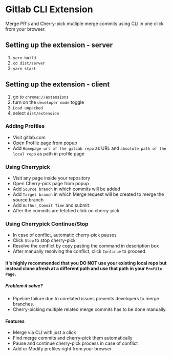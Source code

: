 # Gitlab CLI Extension
Merge PR's and Cherry-pick mutliple merge commits using CLI in one click from your browser.

## Setting up the extension - server
1. `yarn build`
2. `cd dist/server`
3. `yarn start`

## Setting up the extension - client
1. go to `chrome://extensions`
2. turn on the `developer mode` toggle
3. `Load unpacked`
4. select `dist/extension`

### Adding Profiles
- Visit gitlab.com
- Open Profile page from popup
- Add `Homepage url of the gitLab repo` as URL and `absolute path of the local repo` as path in profile page

### Using Cherrypick
- Visit any page inside your repository
- Open Cherry-pick page from popup
- Add `Source branch` in which commits will be added
- Add `Target branch` in which Merge request will be created to merge the source branch
- Add `Author`, `Commit Time` and submit
- After the commits are fetched click on cherry-pick

### Using Cherrypick Continue/Stop
- In case of conflict, automatic cherry-pick pauses
- Click `Stop` to stop cherry-pick
- Resolve the conflict by copy pasting the command in description box
- After manually resolving the conflict, click `Continue` to proceed

#### It's highly recommended that you DO NOT use your existing local repo but instead clone afresh at a different path and use that path in your `Profile Page`.

##### Problem it solve?
- Pipeline failure due to unrelated issues prevents developers to merge branches.
- Cherry-picking multiple related merge commits has to be done manually.

#### Features
- Merge via CLI with just a click
- Find merge commits and cherry-pick them automatically
- Pause and continue cherry-pick process in case of conflict
- Add or Modify profiles right from your browser
